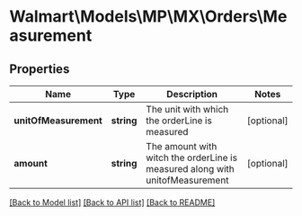 # Walmart\Models\MP\MX\Orders\Measurement

## Properties

Name | Type | Description | Notes
------------ | ------------- | ------------- | -------------
**unitOfMeasurement** | **string** | The unit with which the orderLine is measured | [optional]
**amount** | **string** | The amount with witch the orderLine is measured along with unitofMeasurement | [optional]


[[Back to Model list]](./) [[Back to API list]](../../../../../README.md#supported-apis) [[Back to README]](../../../../../README.md)
